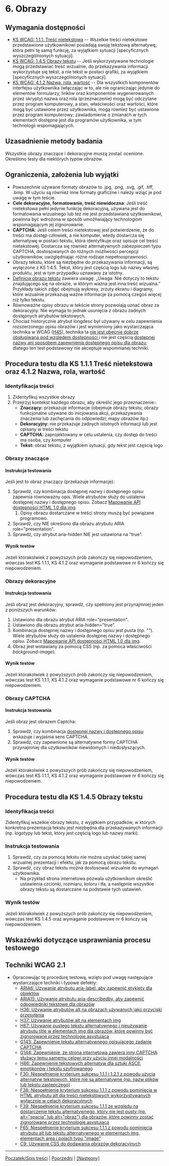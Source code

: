 # 6. Obrazy

## Wymagania dostępności
-   [KS WCAG: 1.1.1. Treść nietekstowa](https://wcag.lepszyweb.pl/#non-text-content) -- Wszelkie treści nietekstowe przedstawione użytkownikowi posiadają swoją tekstową alternatywę, która pełni tę samą funkcję, za wyjątkiem sytuacji \[specyficznych wyszczególnionych sytuacji\].
-   [KS WCAG: 1.4.5 Obrazy tekstu](https://wcag.lepszyweb.pl/#images-of-text) -- Jeśli wykorzystywane technologie mogą przedstawiać treść wizualnie, do przekazywania informacji wykorzystuje się tekst, a nie tekst w postaci grafiki, za wyjątkiem \[specyficznych wyszczególnionych sytuacji\].
-   [KS WCAG: 4.1.2 Nazwa, rola, wartość](https://wcag.lepszyweb.pl/#name-role-value) -- Dla wszystkich komponentów interfejsu użytkownika (włączając w to, ale nie ograniczając jedynie do elementów formularzy, linków oraz komponentów wygenerowanych przez skrypty) nazwa oraz rola (przeznaczenie) mogą być odczytane przez program komputerowy, a stan, właściwości oraz wartości, które mogą być ustawione przez użytkownika, mogą również być ustawione przez program komputerowy; zawiadomienie o zmianach w tych elementach dostępne jest dla programów użytkownika, w tym technologii wspomagających.

## Uzasadnienie metody badania
Wszystkie obrazy  znaczące i dekoracyjne muszą zostać ocenione. Określono testy dla niektórych typów obrazów.

## Ograniczenia, założenia lub wyjątki
-   Powszechnie używane formaty obrazów to  .jpg, .png, .svg, .gif, .tiff, .bmp. W użyciu są również inne formaty graficzne i należy wziąć je pod uwagę w tym teście.
-   **Cele dekoracyjne, formatowanie, treść niewidoczna**: Jeśli treść nietekstowa pełni jedynie funkcję dekoracyjną, używana jest do formatowania wizualnego lub też nie jest przedstawiana użytkownikowi, powinna być wdrożona w sposób umożliwiający technologiom wspomagającym jej zignorowanie.
-   **CAPTCHA**: Jeśli celem treści nietekstowej jest potwierdzenie, że do treści ma dostęp człowiek, a nie komputer, wtedy dostarcza się alternatywę w postaci tekstu, która identyfikuje oraz opisuje cel treści nietekstowej. Dostarcza się również alternatywnych zabezpieczeń typu CAPTCHA, dostosowanych do różnych możliwości percepcji użytkowników, uwzględniając różne rodzaje niepełnosprawności.
-   Obrazy tekstu, które są niezbędne do przekazywania informacji, są wyłączone z KS 1.4.5. Tekst, który jest częścią logo lub nazwy własnej produktu, jest w tym przypadku uznawany za istotny.
-   [Definicja obrazu tekstu](https://www.w3.org/TR/UNDERSTANDING-WCAG20/visual-audio-contrast-text-presentation.html#images-of-textdef) zawiera uwagę: „Uwaga: Nie dotyczy to tekstu znajdującego się na obrazie, w którym ważna jest inna treść wizualna.” Przykłady takich zdjęć obejmują wykresy, zrzuty ekranu i diagramy, które wizualnie przekazują ważne informacje za pomocą czegoś więcej niż tylko tekstu.
-   Równoważne opisy obrazu w tekście strony pozwolają uznać obraz za dekoracyjny. Nie wymaga to jednak usunięcia z obrazu żadnych dostępnych atrybutów tekstowych.
-   Chociaż historycznie atrybut longdesc był używany w celu zapewnienia rozszerzonego opisu obrazów i jest wymieniony jako wystarczająca technika w WCAG ([H45](http://www.w3.org/TR/WCAG20-TECHS/H45.html)), technika  ta [nie jest obecnie dobrze obsługiwana pod względem dostępności ](https://webaim.org/techniques/alttext/longdesctestcases.htm) i nie jest częścią [dostępnej nazwy ani sposobem zapewnienia dostępnego opisu dla obrazu](https://www.w3.org/TR/html-aam-1.0/#img-element); dlatego ten test podstawowy nie akceptuje wspomnianej techniki.

## Procedura testu dla KS 1.1.1 Treść nietekstowa oraz 4.1.2 Nazwa, rola, wartość
### Identyfikacja treści
1.  Zidentyfikuj wszystkie obrazy
2.  Przejrzyj kontekst każdego obrazu, aby określić jego przeznaczenie::
    -   **Znaczący:** przekazuje informacje (obejmuje obrazy tekstu; obrazy funkcjonalne używane do inicjowania akcji, przekazywania znaczenia lub zachęcania do odpowiedzi; mapy obrazów itp.)
    -   **Dekoracyjny:** nie przekazuje żadnych istotnych informacji lub jest opisany w treści tekstu
    -   **CAPTCHA:** zaprojektowany w celu ustalenia, czy dostęp do treści ma osoba, czy komputer
    -   **Tekst:** obraz tekstu, z wyjątkiem sytuacji, gdy tekst jest częścią logo

### Obrazy znaczące

#### Instrukcja testowania
Jeśli jest to obraz znaczący (przekazuje informacje):
1.  Sprawdź, czy kombinacja dostępnej nazwy i dostępnego opisu zapewnia równoważny opis. Wiele atrybutów służy do ustalenia dostępnej nazwy i dostępnego opisu. Zobacz [Mapowanie API dostępności HTML 1.0 dla img](https://www.w3.org/TR/html-aam-1.0/#img-element).
    1.  Opisy obrazu dostarczane w treści strony muszą być powiązane programowo.
2.  Sprawdź, czy NIE określono dla obrazu atrybutu ARIA role="presentation".
3.  Sprawdź, czy atrybut aria-hidden NIE jest ustawiona na "true".


#### Wynik testów
Jeżeli którakolwiek z powyższych prób zakończy się niepowodzeniem, wówczas test KS 1.1.1, KS 4.1.2  oraz wymaganie podstawowe nr 6 kończy się niepowodzeniem.

### Obrazy dekoracyjne
#### Instrukcja testowania

Jeśli obraz jest dekoracyjny, sprawdź, czy spełniony jest przynajmniej jeden z poniższych warunków:
1.  Ustawiono  dla obrazu atrybut ARIA role="presentation".
2.  Ustawiono  dla obrazu atrybut aria-hidden="true".
3.  Kombinacja dostępnej nazwy i dostępnego opisu jest pusta (np. ""). Wiele atrybutów służy do ustalenia dostępnej nazwy i dostępnego opisu. Zobacz [Mapowanie API dostępności HTML 1.0 dla img](https://www.w3.org/TR/html-aam-1.0/#img-element).
4.  Obraz jest wstawiany za pomocą CSS (np. za pomoca właściwości *background-image*).

#### Wynik testów
Jeżeli którakolwiek z powyższych prób zakończy się niepowodzeniem, wówczas test KS 1.1.1, KS 4.1.2  oraz wymaganie podstawowe nr 6 kończy się niepowodzeniem.

### Obrazy CAPTCHA
#### Instrukcja testowania

Jeśli obraz jest obrazem Captcha:
1.  Sprawdź, czy kombinacja [dostępnej nazwy i dostępnego opisu](https://www.w3.org/TR/html-aam-1.0/#accessible-name-and-description-computation) wskazuje i wyjaśnia sens CAPTCHA.
2.  Sprawdź, czy zapewnione są alternatywne formy CAPTCHA przynajmniej dla użytkowników niewidomych i niedosłyszących.

#### Wynik testów
Jeżeli którakolwiek z powyższych prób zakończy się niepowodzeniem, wówczas test KS 1.1.1, KS 4.1.2  oraz wymaganie podstawowe nr 6 kończy się niepowodzeniem.

## Procedura testu dla KS 1.4.5 Obrazy tekstu
### Identyfikacja treści

Zidentyfikuj wszelkie obrazy tekstu, z wyjątkiem przypadków, w których konkretna prezentacja tekstu jest niezbędna dla przekazywanych informacji (np. logotypy lub tekst, który jest częścią logo lub nazwy marki).

### Instrukcja testowania
1.  Sprawdź, czy za pomocą tekstu nie można uzyskać takiej samej wizualnej prezentacji i efektu, jak za pomocą obrazu tekstu.
2.  Sprawdź, czy obraz tekstu można dostosować wizualnie do wymagań użytkownika.
    -   Na przykład strona internetowa pozwala użytkownikom określić ustawienia czcionki, rozmiaru, koloru i tła, a następnie wszystkie obrazy tekstu są dostarczane na podstawie tych ustawień.


### Wynik testów
Jeżeli którakolwiek z powyższych prób zakończy się niepowodzeniem, wówczas test KS 1.4.5  oraz wymaganie podstawowe nr 6 kończy się niepowodzeniem.

##  Wskazówki dotyczące usprawniania procesu testowego
## Techniki WCAG 2.1

-   Opracowując tę procedurę testową, wzięto pod uwagę następujące wystarczające techniki i typowe defekty:
    -   [ARIA6: Używanie atrybutu aria-label, aby zapewnić etykiety dla obiektów](https://www.w3.org/TR/WCAG20-TECHS/ARIA6.html)
    -   [ARIA15: Używanie atrybutu aria-describedby, aby zapewnić odpowiedniki tekstowe dla obrazów](https://www.w3.org/TR/WCAG20-TECHS/ARIA15.html)
    -   [H36: Używanie atrybutów alt na obrazach używanych jako przyciski przesyłania](https://www.w3.org/TR/WCAG20-TECHS/H36.html)
    -   [H37: Używanie atrybutów alt na elementach img](https://www.w3.org/TR/WCAG20-TECHS/H37.html)
    -   [H67: Używanie pustego tekstu alternatywnego i nieużywanie atrybutu title w elementach img dla obrazów, które powinny być zignorowane przez technologię asystującą](https://www.w3.org/TR/WCAG20-TECHS/H67.html)
    -   [G143: Zapewnienie tekstu alternatywnego opisującego zadanie CAPTCHA](https://www.w3.org/TR/WCAG20-TECHS/G143.html)
    -   [G144: Zapewnienie, że strona internetowa zawiera inny CAPTCHA służący temu samemu celowi przy użyciu innej modalności](https://www.w3.org/TR/WCAG20-TECHS/G144.html)
    -   [H86: Zapewnienie tekstowych alternatyw dla sztuki ASCII, emotikonów i tekstu szyfrowanego](https://www.w3.org/TR/WCAG20-TECHS/H86.html)
    -   [F30: Niespełnienie kryterium sukcesu 1.1.1 i 1.2.1 z powodu użycia alternatyw tekstowych, które nie są alternatywne (np. nazw plików lub tekstu zastępczego)](https://www.w3.org/TR/WCAG20-TECHS/F30.html)
    -   [F38: Niespełnienie kryterium sukcesu 1.1.1 z powodu pominięcia w HTML atrybutu alt dla treści nietekstowych wykorzystywanych wyłącznie w celach dekoracyjnych](https://www.w3.org/TR/WCAG20-TECHS/F38.html)
    -   [F39: Niespełnienie kryterium sukcesu 1.1.1 ze względu na dostarczenie tekstu alternatywnego, który nie jest pusty (np. alt="spacja" lub alt="obraz") dla obrazów, które powinny zostać zignorowane przez technologię asystującą](https://www.w3.org/TR/WCAG20-TECHS/F39.html)
    -   [F65: Niespełnienie kryterium sukcesu 1.1.1 z powodu pominięcia atrybutu alt lub tekstu  alternatywnego w elementach img, elementach area i polach typu "image"](https://www.w3.org/TR/WCAG20-TECHS/F65.html)
    -   [C9: Używanie CSS do dodawania obrazów dekoracyjnych](http://www.w3.org/TR/WCAG20-TECHS/C9.html)

----------------------------------------
[Początek/Spis treści](index.md) | [Poprzedni](05TrescZmienna.md) | [[Następny]](07WlasciwościZmyslowe.md)
